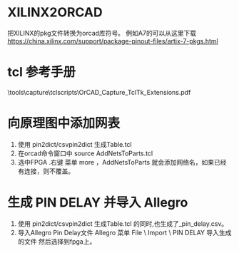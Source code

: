 # XILINX2ORCAD

 把XILINX的pkg文件转换为orcad库符号。
 例如A7的可以从这里下载
 https://china.xilinx.com/support/package-pinout-files/artix-7-pkgs.html

# tcl 参考手册 
 \tools\capture\tclscripts\OrCAD_Capture_TclTk_Extensions.pdf
 
# 向原理图中添加网表

  1. 使用 pin2dict/csvpin2dict 生成Table.tcl
  2. 在orcad命令窗口中 source AddNetsToParts.tcl
  4. 选中FPGA .右键 菜单 more ，AddNetsToParts
  就会添加网络名，如果已经有连接，则不覆盖。

# 生成 PIN  DELAY 并导入 Allegro

  1.  使用 pin2dict/csvpin2dict 生成Table.tcl 的同时,也生成了_pin_delay.csv。
  2.  导入Allegro Pin Delay文件
      Allegro 菜单 File \ Import \ PIN DELAY
      导入生成的文件
      然后选择到fpga上。